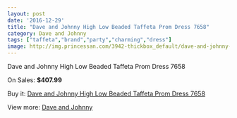 ```yaml
---
layout: post
date: '2016-12-29'
title: "Dave and Johnny High Low Beaded Taffeta Prom Dress 7658"
category: Dave and Johnny
tags: ["taffeta","brand","party","charming","dress"]
image: http://img.princessan.com/3942-thickbox_default/dave-and-johnny-high-low-beaded-taffeta-prom-dress-7658.jpg
---
```

Dave and Johnny High Low Beaded Taffeta Prom Dress 7658

On Sales: **$407.99**
<a href="https://www.princessan.com/en/dave-and-johnny/1815-dave-and-johnny-high-low-beaded-taffeta-prom-dress-7658.html"><amp-img layout="responsive" width="600" height="600" src="//img.princessan.com/3942-thickbox_default/dave-and-johnny-high-low-beaded-taffeta-prom-dress-7658.jpg" alt="Dave and Johnny High Low Beaded Taffeta Prom Dress 7658 0" /></a>
<a href="https://www.princessan.com/en/dave-and-johnny/1815-dave-and-johnny-high-low-beaded-taffeta-prom-dress-7658.html"><amp-img layout="responsive" width="600" height="600" src="//img.princessan.com/3943-thickbox_default/dave-and-johnny-high-low-beaded-taffeta-prom-dress-7658.jpg" alt="Dave and Johnny High Low Beaded Taffeta Prom Dress 7658 1" /></a>

Buy it: [Dave and Johnny High Low Beaded Taffeta Prom Dress 7658](https://www.princessan.com/en/dave-and-johnny/1815-dave-and-johnny-high-low-beaded-taffeta-prom-dress-7658.html "Dave and Johnny High Low Beaded Taffeta Prom Dress 7658")

View more: [Dave and Johnny](https://www.princessan.com/en/16-dave-and-johnny "Dave and Johnny")